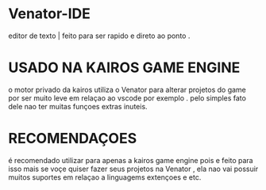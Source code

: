 # Venator-IDE
editor de texto | feito para ser rapido e direto ao ponto .

# USADO NA KAIROS GAME ENGINE 
  o motor privado da kairos utiliza o Venator para alterar
  projetos do game por ser muito leve em relaçao ao vscode 
  por exemplo . pelo simples fato dele nao ter muitas funçoes 
  extras inuteis. 

# RECOMENDAÇOES 
  é recomendado utilizar para apenas a kairos game engine 
  pois e feito para isso mais se voçe quiser fazer seus projetos
  na Venator , ela nao vai possuir muitos suportes em relaçao a 
  linguagems extençoes e etc.